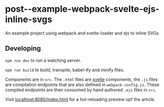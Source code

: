 # post--example-webpack-svelte-ejs-inline-svgs
An example project using webpack and svelte-loader and ejs to inline SVGs

## Developing

`npm run dev` to run a watching server.

`npm run build` to build, transpile, babel-ify and minify files.

Components are in `src`. The `.html` files are [svelte](https://svelte.technology/guide) components, the `.js` files are compilation endpoints that are also defined in `webpack.config.js`. These compiled endpoints are then consumed by hand authored `.ejs` files in `src`.

Visit [localhost:8080/index.html](localhost:8080/index.html) for a hot-reloading preview opf the article.
